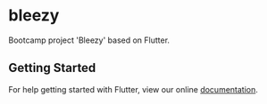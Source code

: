 # bleezy

Bootcamp project &#x27;Bleezy&#x27; based on Flutter.

## Getting Started

For help getting started with Flutter, view our online
[documentation](https://flutter.io/).
